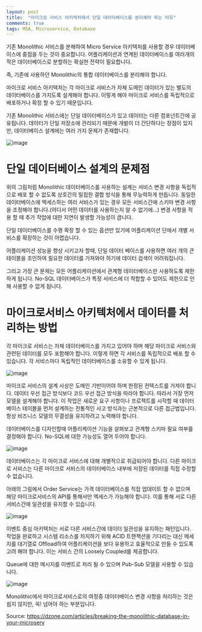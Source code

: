 ```yaml
---
layout: post
title:  "마이크로 서비스 아키텍처에서 단일 데이터베이스를 분리해야 하는 이유"
comments: true
tags: MSA, Microservice, Database
---
```

기존 Monolithic 서비스를 분해하여 Micro Service 아키텍처를 사용할 경우 데이터베이스에 중점을 두는 것이 중요합니다. 어플리케이션과 연계된 데이터베이스를 여러개의 작은 데이터베이스로 분할하는 확실한 전략이 필요합니다.

즉, 기존에 사용하던 Monolithic의 통합 데이터베이스를 분리해야 합니다.

마이크로 서비스 아키텍처는 각 마이크로 서비스가 자체 도메인 데이터가 있는 별도의 데이터베이스를 가지도록 설계해야 합니다. 이렇게 해야 마이크로 서비스를 독립적으로 배포하거나 확장 할 수 있기 때문입니다.

기존 Monolithic 서비스에는 단일 데이터베이스가 있고 데이터는 다른 컴포넌트간에 공유됩니다. 데이터가 단일 저장소에 관리되기 때문에 개발이 더 간단하다는 장점이 있지만, 데이터베이스 설계에는 여러 가지 문제가 존재합니다.

![image](https://user-images.githubusercontent.com/111643/116031967-c4639600-a699-11eb-9035-4eb8fb6fc7db.png)

# 단일 데이터베이스 설계의 문제점
위의 그림처럼 Monolithic 데이터베이스를 사용하는 설계는 서비스 변경 사항을 독립적으로 배포 할 수 없도록 상호간의 밀접한 결합 방식을 통해 무능력하게 만듭니다. 동일한 데이터베이스에 엑세스하는 여러 서비스가 있는 경우 모든 서비스간에 스키마 변경 사항을 조정해야 합니다.(어디서 어떤 데이터를 사용하는지 알 수 없기에…) 변경 사항을 적용 할 때 추가 작업에 대한 지연이 발생할 가능성이 큽니다.

단일 데이터베이스를 수평 확장 할 수 있는 옵션만 있기에 어플리케이션 단에서 개별 서비스를 확장하는 것이 어렵습니다.

어플리케이션 성능을 향상 시키고자 할때, 단일 데이터 베이스를 사용하면 여러 개의 큰 테이블을 조인하여 필요한 데이터를 가져와야 하기에 데이터 검색이 어려워집니다.

그리고 가장 큰 문제는 모든 어플리케이션에서 관계형 데이터베이스만 사용하도록 제한하게 됩니다. No-SQL 데이터베이스가 특정 서비스에 더 적합할 수 있어도 제한으로 인해 사용할 수 없게 됩니다.

# 마이크로서비스 아키텍처에서 데이터를 처리하는 방법
각 마이크로 서비스는 자체 데이터베이스를 가지고 있어야 하며 해당 마이크로 서비스와 관련된 데이터를 모두 포함해야 합니다. 이렇게 하면 각 서비스를 독립적으로 배포 할 수 있습니다. 각 서비스마다 독립적인 데이터베이스를 소유할 수 있게 됩니다.

![image](https://user-images.githubusercontent.com/111643/116032001-d5aca280-a699-11eb-8098-5c6bbbd15230.png)

마이크로 서비스의 설계 사상은 도메인 기반이어야 하며 한정된 컨텍스트를 가져야 합니다. 데이터 우선 접근 방식보다 코드 우선 접근 방식을 따라야 합니다. 따라서 가장 먼저 모델을 설계해야 합니다. 이 작업은 새로운 요구 사항이나 프로젝트를 시작할 때 데이터베이스 테이블을 먼저 설계하는 전통적인 사고 방식과는 근본적으로 다른 접근법입니다. 항상 비즈니스 모델의 무결성을 유지하려고 노력해야 합니다.

데이터베이스를 디자인할때 어플리케이션 기능을 살펴보고 관계형 스키마 필요 여부를 결정해야 합니다. No-SQL에 대한 가능성도 열어 두어야 합니다.

![image](https://user-images.githubusercontent.com/111643/116032015-df360a80-a699-11eb-8fc7-05d802d6b1fa.png)

데이터베이스는 각 마이크로 서비스에 대해 개별적으로 취급되어야 합니다. 다른 마이크로 서비스는 다른 마이크로 서비스의 데이터베이스 내부에 저장된 데이터를 직접 수정할 수 없습니다.

아래의 그림에서 Order Service는 가격 데이터베이스를 직접 업데이트 할 수 없으며 해당 마이크로서비스의 API를 통해서만 엑세스가 가능해야 합니다. 이를 통해 서로 다른 서비스간에 일관성을 유지할 수 있습니다.

![image](https://user-images.githubusercontent.com/111643/116032033-e6f5af00-a699-11eb-9bac-7ab384b76eb8.png)

이벤트 중심 아키텍처는 서로 다른 서비스간에 데이터 일관성을 유지하는 패턴입니다. 작업을 완료하고 시스템 리소스를 차지하기 위해 ACID 트랜잭션을 기다리는 대신 메세지를 대기열로 Offload하여 어플리케이션을 보다 유용하고 효율적으로 만들 수 있도록 고려 해야 합니다. 이는 서비스 간의 Loosely Coupled를 제공합니다.

Queue에 대한 메시지를 이벤트로 처리 될 수 있으며 Pub-Sub 모델을 사용할 수 있습니다.

![image](https://user-images.githubusercontent.com/111643/116032051-ef4dea00-a699-11eb-9853-1ee39da30d5a.png)

Monolithic에서 마이크로서비스로의 여정중 데이터베이스 변경 사항을 처리하는 것은 쉽지 않지만, 꼭! 넘어야 하는 부분입니다.

Source: https://dzone.com/articles/breaking-the-monolithic-database-in-your-microserv
